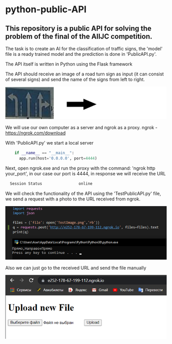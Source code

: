 # python-public-API
## This repository is a public API for solving the problem of the final of the AIIJC competition.
The task is to create an AI for the classification of traffic signs, the 'model' file is a ready trained model and the prediction is done in 'PublicAPI.py'.

The API itself is written in Python using the Flask framework

The API should receive an image of a road turn sign as input (it can consist of several signs) and send the name of the signs from left to right.

![alt text](https://github.com/LevProg/python-public-API/blob/main/post-get.png?raw=true)

We will use our own computer as a server and ngrok as a proxy.
ngrok - https://ngrok.com/download

With 'PublicAPI.py' we start a local server

```python
    if __name__ == "__main__":
      app.run(host='0.0.0.0', port=4444)
```


Next, open ngrok.exe and run the proxy with the command: 'ngrok http your_port', in our case our port is 4444, in response we will receive the URL


```cmd
  Session Status                online                                                                                    Session Expires               1 hour, 57 minutes                                                                        Version                       2.3.40                                                                                    Region                        United States (us)                                                                        Web Interface                 http://127.0.0.1:4042                                                                     Forwarding                    http://bbce-5-142-42-152.ngrok.io -> http://localhost:4444                                Forwarding                    https://bbce-5-142-42-152.ngrok.io -> http://localhost:4444                                                                                                                                                       Connections                   ttl     opn     rt1     rt5     p50     p90                                                                             0       0       0.00    0.00    0.00    0.00                                                                                                                               
```


We will check the functionality of the API using the 'TestPublicAPI.py' file, we send a request with a photo to the URL received from ngrok.

![alt text](https://github.com/LevProg/python-public-API/blob/main/request.png?raw=true)

Also we can just go to the received URL and send the file manually

![alt text](https://github.com/LevProg/python-public-API/blob/main/site.png?raw=true)
